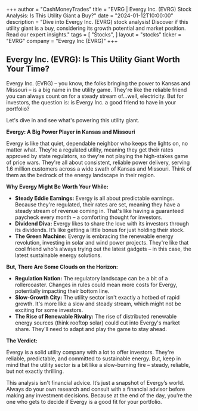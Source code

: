 +++
author = "CashMoneyTrades"
title = "EVRG |  Evergy Inc. (EVRG) Stock Analysis: Is This Utility Giant a Buy?"
date = "2024-01-12T10:00:00"
description = "Dive into Evergy Inc. (EVRG) stock analysis! Discover if this utility giant is a buy, considering its growth potential and market position. Read our expert insights."
tags = [
"Stocks",
]
layout = "stocks"
ticker = "EVRG"
company = "Evergy Inc (EVRG)"
+++
        


## Evergy Inc. (EVRG): Is This Utility Giant Worth Your Time?

Evergy Inc. (EVRG) – you know, the folks bringing the power to Kansas and Missouri – is a big name in the utility game. They're like the reliable friend you can always count on for a steady stream of...well, electricity. But for investors, the question is: is Evergy Inc. a good friend to have in your portfolio?

Let's dive in and see what's powering this utility giant.

**Evergy: A Big Power Player in Kansas and Missouri**

Evergy is like that quiet, dependable neighbor who keeps the lights on, no matter what. They're a regulated utility, meaning they get their rates approved by state regulators, so they're not playing the high-stakes game of price wars. They're all about consistent, reliable power delivery, serving 1.6 million customers across a wide swath of Kansas and Missouri. Think of them as the bedrock of the energy landscape in their region.

**Why Evergy Might Be Worth Your While:**

* **Steady Eddie Earnings:** Evergy is all about predictable earnings. Because they're regulated, their rates are set, meaning they have a steady stream of revenue coming in. That's like having a guaranteed paycheck every month – a comforting thought for investors. 
* **Dividend Diva:** Evergy likes to share the love with its investors through its dividends. It’s like getting a little bonus for just holding their stock.
* **The Green Machine:** Evergy is embracing the renewable energy revolution, investing in solar and wind power projects. They're like that cool friend who's always trying out the latest gadgets – in this case, the latest sustainable energy solutions.  

**But, There Are Some Clouds on the Horizon:**

* **Regulation Nation:**  The regulatory landscape can be a bit of a rollercoaster. Changes in rules could mean more costs for Evergy, potentially impacting their bottom line.  
* **Slow-Growth City:**  The utility sector isn't exactly a hotbed of rapid growth. It's more like a slow and steady stream, which might not be exciting for some investors. 
* **The Rise of Renewable Rivalry:** The rise of distributed renewable energy sources (think rooftop solar) could cut into Evergy's market share. They'll need to adapt and play the game to stay ahead.  

**The Verdict:**

Evergy is a solid utility company with a lot to offer investors. They're reliable, predictable, and committed to sustainable energy. But, keep in mind that the utility sector is a bit like a slow-burning fire – steady, reliable, but not exactly thrilling. 

This analysis isn't financial advice. It’s just a snapshot of Evergy’s world.  Always do your own research and consult with a financial advisor before making any investment decisions.  Because at the end of the day, you’re the one who gets to decide if Evergy is a good fit for your portfolio. 

        